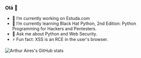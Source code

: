 ### Olá 👋

- 🔭 I’m currently working on Estuda.com
- 🌱 I’m currently learning Black Hat Python, 2nd Edition: Python Programming for Hackers and Pentesters.
- 💬 Ask me about Python and Web Security.
- ⚡ Fun fact: XSS is an RCE in the user's browser.

![Arthur Aires's GitHub stats](https://github-readme-stats.vercel.app/api?username=arthur4ires&show_icons=true&theme=dark)
